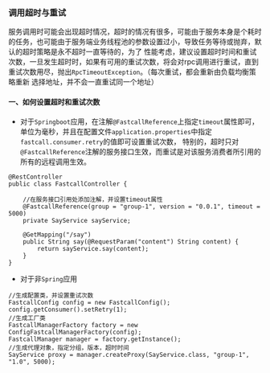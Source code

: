 ### 调用超时与重试

服务调用时可能会出现超时情况，超时的情况有很多，可能由于服务本身是个耗时的任务，也可能由于服务端业务线程池的参数设置过小，导致任务等待或抛弃，默认的超时策略是永不超时一直等待的，为了
性能考虑，建议设置超时时间和重试次数，一旦发生超时时，如果有可用的重试次数，将会对rpc调用进行重试，直到重试次数用尽，抛出`RpcTimeoutException`。（每次重试，都会重新由负载均衡策略重新
选择地址，并不会一直重试同一个地址）

#### 一、如何设置超时和重试次数
* 对于`Springboot`应用，在注解`@FastcallReference`上指定`timeout`属性即可，单位为毫秒，并且在配置文件`application.properties`中指定`fastcall.consumer.retry`的值即可设置重试次数，
特别的，超时只对`@FastcallReference`注解的服务接口生效，而重试是对该服务消费者所引用的所有的远程调用生效。
```
@RestController
public class FastcallController {

    //在服务接口引用处添加注解，并设置timeout属性
    @FastcallReference(group = "group-1", version = "0.0.1", timeout = 5000)
    private SayService sayService;

    @GetMapping("/say")
    public String say(@RequestParam("content") String content) {
        return sayService.say(content);
    }
}
```

* 对于非`Spring`应用
```
//生成配置类，并设置重试次数
FastcallConfig config = new FastcallConfig();
config.getConsumer().setRetry(1);
//生成工厂类
FastcallManagerFactory factory = new ConfigFastcallManagerFactory(config);
FastcallManager manager = factory.getInstance();
//生成代理对象，指定分组，版本，超时时间
SayService proxy = manager.createProxy(SayService.class, "group-1", "1.0", 5000);
```